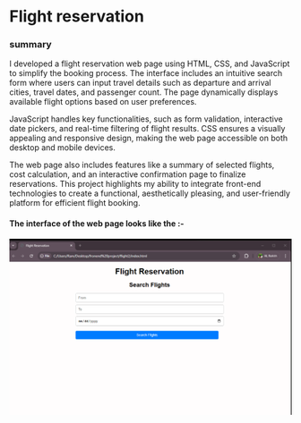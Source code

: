 <h1>
  Flight reservation 
</h1>
<h3>
  summary 
</h3>
<p>I developed a flight reservation web page using HTML, CSS, and JavaScript to simplify the booking process. The interface includes an intuitive search form where users can input travel details such as departure and arrival cities, travel dates, and passenger count. The page dynamically displays available flight options based on user preferences.

JavaScript handles key functionalities, such as form validation, interactive date pickers, and real-time filtering of flight results. CSS ensures a visually appealing and responsive design, making the web page accessible on both desktop and mobile devices.

The web page also includes features like a summary of selected flights, cost calculation, and an interactive confirmation page to finalize reservations. This project highlights my ability to integrate front-end technologies to create a functional, aesthetically pleasing, and user-friendly platform for efficient flight booking.
</p>
<h4>
  The interface of the web page looks like the :-
</h4>
<img src = "interface.png">
